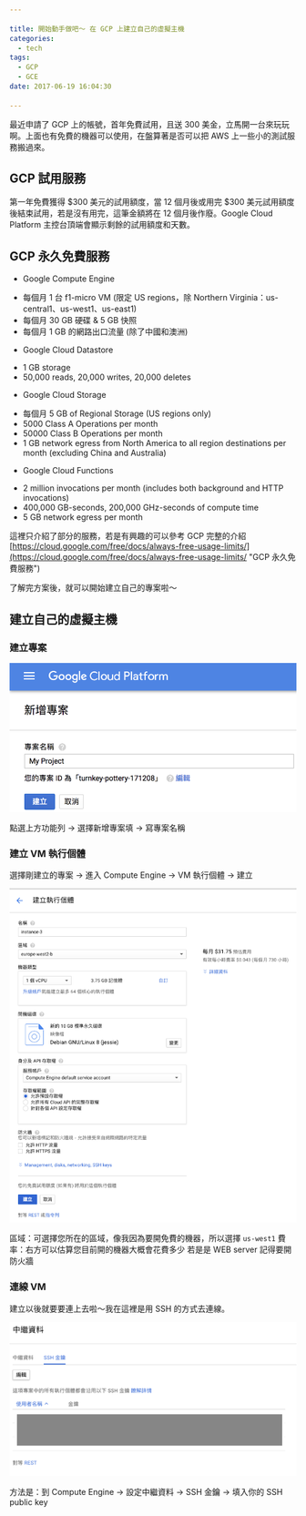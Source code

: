 ```yaml
---

title: 開始動手做吧～ 在 GCP 上建立自己的虛擬主機
categories: 
  - tech
tags:
  - GCP
  - GCE
date: 2017-06-19 16:04:30

---
```


最近申請了 GCP 上的帳號，首年免費試用，且送 300 美金，立馬開一台來玩玩啊。上面也有免費的機器可以使用，在盤算著是否可以把 AWS 上一些小的測試服務搬過來。

## GCP 試用服務 ##

第一年免費獲得 $300 美元的試用額度，當 12 個月後或用完 $300 美元試用額度後結束試用，若是沒有用完，這筆金額將在 12 個月後作廢。Google Cloud Platform 主控台頂端會顯示剩餘的試用額度和天數。

## GCP 永久免費服務 ##

* Google Compute Engine
 - 每個月 1 台 f1-micro VM (限定 US regions，除 Northern Virginia：us-central1、us-west1、us-east1)
 - 每個月 30 GB 硬碟 & 5 GB 快照
 - 每個月 1 GB 的網路出口流量 (除了中國和澳洲)

<!-- more -->

* Google Cloud Datastore
 - 1 GB storage
 - 50,000 reads, 20,000 writes, 20,000 deletes

* Google Cloud Storage
 - 每個月 5 GB of Regional Storage (US regions only)
 - 5000 Class A Operations per month
 - 50000 Class B Operations per month
 - 1 GB network egress from North America to all region destinations per month (excluding China and Australia)

* Google Cloud Functions
 - 2 million invocations per month (includes both background and HTTP invocations)
 - 400,000 GB-seconds, 200,000 GHz-seconds of compute time
 - 5 GB network egress per month

這裡只介紹了部分的服務，若是有興趣的可以參考 GCP 完整的介紹
[https://cloud.google.com/free/docs/always-free-usage-limits/](https://cloud.google.com/free/docs/always-free-usage-limits/ "GCP 永久免費服務")

了解完方案後，就可以開始建立自己的專案啦～

## 建立自己的虛擬主機 ##

### 建立專案 ###

![Create Project](create_project.png)

點選上方功能列 → 選擇新增專案填 → 寫專案名稱

### 建立 VM 執行個體 ###

選擇剛建立的專案 → 進入 Compute Engine → VM 執行個體 → 建立

![Create VM](create_vm.png)

區域：可選擇您所在的區域，像我因為要開免費的機器，所以選擇 `us-west1` 
費率：右方可以估算您目前開的機器大概會花費多少
若是是 WEB server 記得要開防火牆

### 連線 VM ###

建立以後就要要連上去啦～我在這裡是用 SSH 的方式去連線。

![SSH Key](ssh_key.png)

方法是：到 Compute Engine → 設定中繼資料 → SSH 金鑰 → 填入你的 SSH public key





